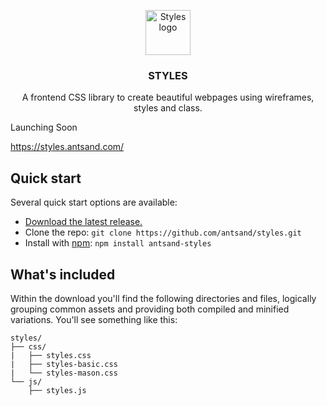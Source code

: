 <p align="center">
  <a href="https://styles.antsand.com/">
    <img src="https://styles.antsand.com/builds/production/images/logo.svg" alt="Styles logo" width="72" height="72">
  </a>
</p>

<h3 align="center">STYLES</h3>

<p align="center">
  A frontend CSS library to create beautiful webpages using wireframes, styles and class.
  <br>
</p>



Launching Soon

https://styles.antsand.com/

## Quick start

Several quick start options are available:

- [Download the latest release.](https://github.com/antsand/styles/raw/master/archive/styles.zip)
- Clone the repo: `git clone https://github.com/antsand/styles.git`
- Install with [npm](https://www.npmjs.com/): `npm install antsand-styles `



## What's included

Within the download you'll find the following directories and files, logically grouping common assets and providing both compiled and minified variations. You'll see something like this:

```text
styles/
├── css/
|   ├── styles.css
|   ├── styles-basic.css
|   └── styles-mason.css
└── js/
    ├── styles.js
